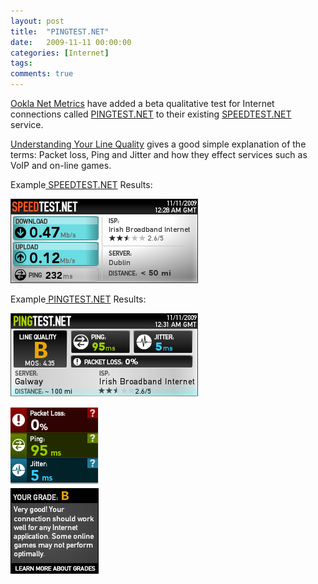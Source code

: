 ```yaml
---
layout: post
title:  "PINGTEST.NET"
date:   2009-11-11 00:00:00
categories: [Internet]
tags:
comments: true
---
```


<a title="Ookla Net Metrics" href="http://www.ookla.com/" target="_blank">Ookla Net Metrics</a> have added a beta qualitative test for Internet connections called <a title="PINGTEST.NET" href="http://www.pingtest.net/" target="_blank">PINGTEST.NET</a> to their existing <a title="SPEEDTEST.NET" href="http://www.speedtest.net/" target="_blank">SPEEDTEST.NET</a> service.

<a title="Understanding Your Line Quality" href="http://www.pingtest.net/learn.php" target="_self">Understanding Your Line Quality</a> gives a good simple explanation of the terms: Packet loss, Ping and Jitter and how they effect services such as VoIP and on-line games.

Example<a title="SPEEDTEST.NET" href="http://www.speedtest.net/" target="_blank"> SPEEDTEST.NET</a> Results:

![](/assets/blog/pingtest-net/speed_test.png)

Example<a title="PINGTEST.NET" href="http://www.pingtest.net/" target="_blank"> PINGTEST.NET</a> Results:

![](/assets/blog/pingtest-net/ping_test.png)

![](/assets/blog/pingtest-net/ping_test_summary.png)

